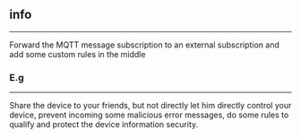 ## info
---
 
 Forward the MQTT message subscription to an external subscription and add some custom rules in the middle


 ### E.g
 ---
 Share the device to your friends, but not directly let him directly control your device, prevent incoming some malicious error messages, do some rules to qualify and protect the device information security.